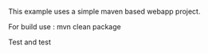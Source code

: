 This example uses a simple maven based webapp project.

For build use : mvn clean package

Test and test

